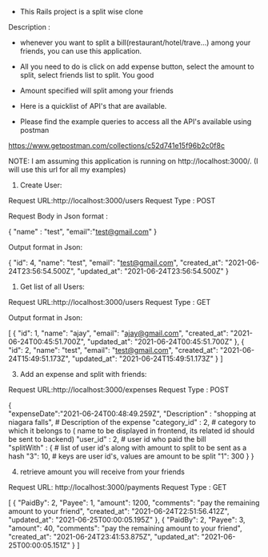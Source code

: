 - This Rails project is a split wise clone

Description :

- whenever you want to split a bill(restaurant/hotel/trave...) among your friends, you can use this application.
- All you need to do is click on add expense button, select the amount to split, select friends list to split. You good
- Amount specified will split among your friends



- Here is a quicklist of API's that are available.

- Please find the example queries to access all the API's available using postman

https://www.getpostman.com/collections/c52d741e15f96b2c0f8c

NOTE: I am assuming this application is running on http://localhost:3000/. (I will use this url for all my examples)

1. Create User:

Request URL:http://localhost:3000/users
Request Type : POST

Request Body in Json format : 

{
    "name" : "test",
    "email":"test@gmail.com"
}


Output format in Json:

{
    "id": 4,
    "name": "test",
    "email": "test@gmail.com",
    "created_at": "2021-06-24T23:56:54.500Z",
    "updated_at": "2021-06-24T23:56:54.500Z"
}

1. Get list of all Users:

Request URL:http://localhost:3000/users
Request Type : GET

Output format in Json:

[
    {
        "id": 1,
        "name": "ajay",
        "email": "ajay@gmail.com",
        "created_at": "2021-06-24T00:45:51.700Z",
        "updated_at": "2021-06-24T00:45:51.700Z"
    },
    {
        "id": 2,
        "name": "test",
        "email": "test@gmail.com",
        "created_at": "2021-06-24T15:49:51.173Z",
        "updated_at": "2021-06-24T15:49:51.173Z"
    }
]

3. Add an expense and split with friends:

Request URL:http://localhost:3000/expenses
Request Type : POST

{   
    "expenseDate":"2021-06-24T00:48:49.259Z",
    "Description" : "shopping at niagara falls",      # Description of the expense
    "category_id" : 2,                                # category to which it belongs to ( name to be displayed in frontend, its related id should be sent to backend)
    "user_id" : 2,                                    # user id who paid the bill  
    "splitWith" : {                                   # list of user id's along with amount to split to be sent as a hash
      "3": 10,                                        # keys are user id's, values are amount to be split
       "1": 300
    }
}

4. retrieve amount you will receive from your friends

Request URL: http://localhost:3000/payments
Request Type : GET

[
    {
        "PaidBy": 2,
        "Payee": 1,
        "amount": 1200,
        "comments": "pay the remaining amount to your friend",
        "created_at": "2021-06-24T22:51:56.412Z",
        "updated_at": "2021-06-25T00:00:05.195Z"
    },
    {
        "PaidBy": 2,
        "Payee": 3,
        "amount": 40,
        "comments": "pay the remaining amount to your friend",
        "created_at": "2021-06-24T23:41:53.875Z",
        "updated_at": "2021-06-25T00:00:05.151Z"
    }
]
